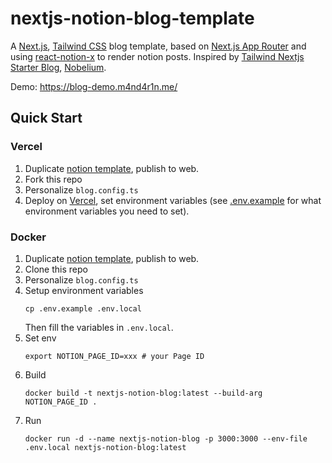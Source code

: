 # nextjs-notion-blog-template

A [Next.js](https://nextjs.org/), [Tailwind CSS](https://tailwindcss.com/) blog template, based on [Next.js App Router](https://nextjs.org/docs/app) and using [react-notion-x](https://github.com/NotionX/react-notion-x) to render notion posts. Inspired by [Tailwind Nextjs Starter Blog](https://github.com/timlrx/tailwind-nextjs-starter-blog), [Nobelium](https://github.com/craigary/nobelium).

Demo: https://blog-demo.m4nd4r1n.me/

## Quick Start

### Vercel

1. Duplicate [notion template](https://notion.so/7c9b63b3dc8a4bf0a168a0fc81bff5a8), publish to web.
2. Fork this repo
3. Personalize `blog.config.ts`
4. Deploy on [Vercel](https://vercel.com), set environment variables (see [.env.example](https://github.com/m4nd4r1n/blog/blob/main/.env.example) for what environment variables you need to set).

### Docker

1. Duplicate [notion template](https://notion.so/7c9b63b3dc8a4bf0a168a0fc81bff5a8), publish to web.
2. Clone this repo
3. Personalize `blog.config.ts`
4. Setup environment variables
   ```
   cp .env.example .env.local
   ```
   Then fill the variables in `.env.local`.
5. Set env
   ```
   export NOTION_PAGE_ID=xxx # your Page ID
   ```
6. Build
   ```
   docker build -t nextjs-notion-blog:latest --build-arg NOTION_PAGE_ID .
   ```
7. Run
   ```
   docker run -d --name nextjs-notion-blog -p 3000:3000 --env-file .env.local nextjs-notion-blog:latest
   ```

